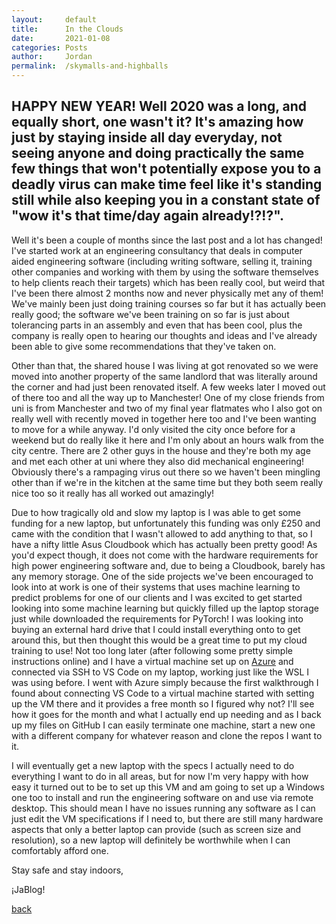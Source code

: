 ```yaml
---
layout: 	default
title:  	In the Clouds
date:   	2021-01-08
categories: Posts
author: 	Jordan
permalink: 	/skymalls-and-highballs
---
```



## HAPPY NEW YEAR! Well 2020 was a long, and equally short, one wasn't it? It's amazing how just by staying inside all day everyday, not seeing anyone and doing practically the same few things that won't potentially expose you to a deadly virus can make time feel like it's standing still while also keeping you in a constant state of "wow it's that time/day again already!?!?".

Well it's been a couple of months since the last post and a lot has changed! I've started work at an engineering consultancy that deals in computer aided engineering software (including writing software, selling it, training other companies and working with them by using the software themselves to help clients reach their targets) which has been really cool, but weird that I've been there almost 2 months now and never physically met any of them! We've mainly been just doing training courses so far but it has actually been really good; the software we've been training on so far is just about tolerancing parts in an assembly and even that has been cool, plus the company is really open to hearing our thoughts and ideas and I've already been able to give some recommendations that they've taken on.

 Other than that, the shared house I was living at got renovated so we were moved into another property of the same landlord that was literally around the corner and had just been renovated itself. A few weeks later I moved out of there too and all the way up to Manchester! One of my close friends from uni is from Manchester and two of my final year flatmates who I also got on really well with recently moved in together here too and I've been wanting to move for a while anyway. I'd only visited the city once before for a weekend but do really like it here and I'm only about an hours walk from the city centre. There are 2 other guys in the house and they're both my age and met each other at uni where they also did mechanical engineering! Obviously there's a rampaging virus out there so we haven't been mingling other than if we're in the kitchen at the same time but they both seem really nice too so it really has all worked out amazingly!

 Due to how tragically old and slow my laptop is I was able to get some funding for a new laptop, but unfortunately this funding was only £250 and came with the condition that I wasn't allowed to add anything to that, so I have a nifty little Asus Cloudbook which has actually been pretty good! As you'd expect though, it does not come with the hardware requirements for high power engineering software and, due to being a Cloudbook, barely has any memory storage. One of the side projects we've been encouraged to look into at work is one of their systems that uses machine learning to predict problems for one of our clients and I was excited to get started looking into some machine learning but quickly filled up the laptop storage just while downloaded the requirements for PyTorch! I was looking into buying an external hard drive that I could install everything onto to get around this, but then thought this would be a great time to put my cloud training to use! Not too long later (after following some pretty simple instructions online) and I have a virtual machine set up on [Azure](https://azure.microsoft.com/en-gb/services/virtual-machines/) and connected via SSH to VS Code on my laptop, working just like the WSL I was using before. I went with Azure simply because the first walkthrough I found about connecting VS Code to a virtual machine started with setting up the VM there and it provides a free month so I figured why not? I'll see how it goes for the month and what I actually end up needing and as I back up my files on GitHub I can easily terminate one machine, start a new one with a different company for whatever reason and clone the repos I want to it. 

 I will eventually get a new laptop with the specs I actually need to do everything I want to do in all areas, but for now I'm very happy with how easy it turned out to be to set up this VM and am going to set up a Windows one too to install and run the engineering software on and use via remote desktop. This should mean I have no issues running any software as I can just edit the VM specifications if I need to, but there are still many hardware aspects that only a better laptop can provide (such as screen size and resolution), so a new laptop will definitely be worthwhile when I can comfortably afford one.

Stay safe and stay indoors,

¡JaBlog!

[back](./)
